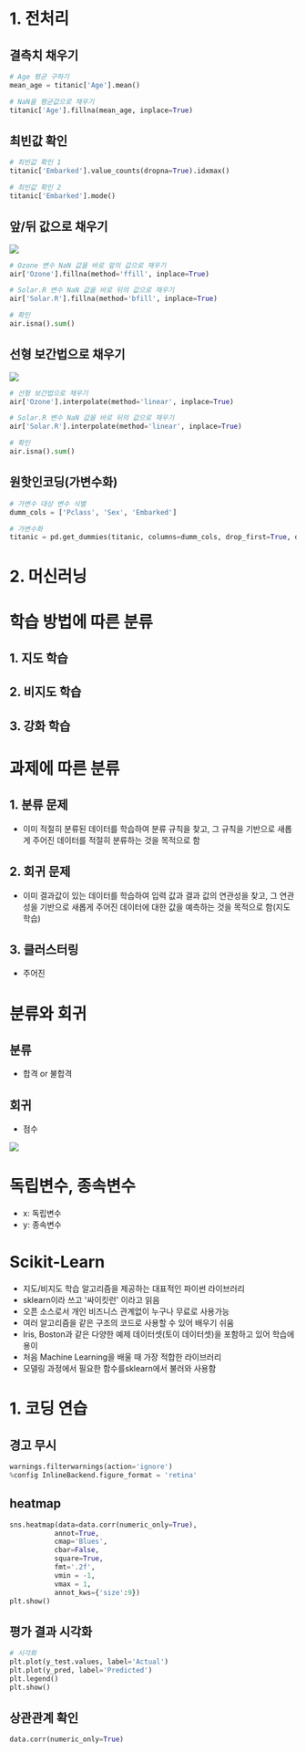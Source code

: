 
# 1. 전처리

## 결측치 채우기
```python
# Age 평균 구하기
mean_age = titanic['Age'].mean()

# NaN을 평균값으로 채우기
titanic['Age'].fillna(mean_age, inplace=True)
```

## 최빈값 확인
```python
# 최빈값 확인 1
titanic['Embarked'].value_counts(dropna=True).idxmax()

# 최빈값 확인 2
titanic['Embarked'].mode()
```

## 앞/뒤 값으로 채우기
![](https://i.imgur.com/OUwtjvA.png)
```python
# Ozone 변수 NaN 값을 바로 앞의 값으로 채우기
air['Ozone'].fillna(method='ffill', inplace=True)

# Solar.R 변수 NaN 값을 바로 뒤의 값으로 채우기
air['Solar.R'].fillna(method='bfill', inplace=True)

# 확인
air.isna().sum()
```

## 선형 보간법으로 채우기

![](https://i.imgur.com/x5DmB7z.png)


```python
# 선형 보간법으로 채우기
air['Ozone'].interpolate(method='linear', inplace=True)

# Solar.R 변수 NaN 값을 바로 뒤의 값으로 채우기
air['Solar.R'].interpolate(method='linear', inplace=True)

# 확인
air.isna().sum()
```


## 원핫인코딩(가변수화)

```python
# 가변수 대상 변수 식별
dumm_cols = ['Pclass', 'Sex', 'Embarked']

# 가변수화
titanic = pd.get_dummies(titanic, columns=dumm_cols, drop_first=True, dtype=int)
```


# 2. 머신러닝


# 학습 방법에 따른 분류
## 1. 지도 학습
## 2. 비지도 학습
## 3. 강화 학습


# 과제에 따른 분류
## 1. 분류 문제
- 이미 적절히 분류된 데이터를 학습하여 분류 규칙을 찾고, 그 규칙을 기반으로 새롭게 주어진 데이터를 적절히 분류하는 것을 목적으로 함
## 2. 회귀 문제
- 이미 결과값이 있는 데이터를 학습하여 입력 값과 결과 값의 연관성을 찾고, 그 연관성을 기반으로 새롭게 주어진 데이터에 대한 값을 예측하는 것을 목적으로 함(지도학습)
## 3. 클러스터링
- 주어진 


# 분류와 회귀
## 분류
- 합격 or 불합격
## 회귀
- 점수

![](https://i.imgur.com/wOtAt2e.png)



# 독립변수, 종속변수
- x: 독립변수
- y: 종속변수



# Scikit-Learn
- 지도/비지도 학습 알고리즘을 제공하는 대표적인 파이썬 라이브러리
- sklearn이라 쓰고 '싸이킷런' 이라고 읽음
- 오픈 소스로서 개인 비즈니스 관계없이 누구나 무료로 사용가능
- 여러 알고리즘을 같은 구조의 코드로 사용할 수 있어 배우기 쉬움
- Iris, Boston과 같은 다양한 예제 데이터셋(토이 데이터셋)을 포함하고 있어 학습에 용이
- 처음 Machine Learning을 배울 때 가장 적합한 라이브러리
- 모델링 과정에서 필요한 함수를sklearn에서 불러와 사용함




# 1. 코딩 연습

## 경고 무시
```python
warnings.filterwarnings(action='ignore')
%config InlineBackend.figure_format = 'retina'
```


## heatmap
```python
sns.heatmap(data=data.corr(numeric_only=True),
           annot=True,
           cmap='Blues',
           cbar=False,
           square=True,
           fmt='.2f',
           vmin = -1,
           vmax = 1,
           annot_kws={'size':9})
plt.show()
```

## 평가 결과 시각화
```python
# 시각화
plt.plot(y_test.values, label='Actual')
plt.plot(y_pred, label='Predicted')
plt.legend()
plt.show()
```


## 상관관계 확인
```python
data.corr(numeric_only=True)
```